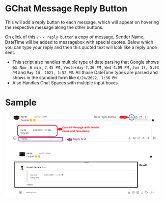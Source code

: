 # GChat Message Reply Button

This will add a reply button to each message, which will appear on hovering the respective message along the other buttons.

On click of this `⤺ - reply button` a copy of message, Sender Name, DateTime will be added to messagebox with special quotes.
Below which you can type your reply and then this quoted text will look like a reply once sent.

- This script also handles multiple type of date parsing that Google shows ex. `Now` , `6 min` , `7:45 PM` , `Yesterday 7:36 PM` , `Wed 4:09 PM` , `Jun 17, 5:03 PM` and `May 10, 2021, 1:52 PM`.
All those DateTime types are parsed and  shows in the standard form like `6/24/2022, 7:36 PM`
- Also Handles Chat Spaces with multiple input boxes

# Sample
![image info](./Images/Gchat_Reply_Button.png "GChat Reply Button")
![image info](./Images/Gchat_Reply_Result.png "GChat Reply Result")